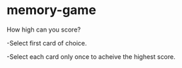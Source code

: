# memory-game

How high can you score?

-Select first card of choice. 

-Select each card only once to acheive the highest score.

